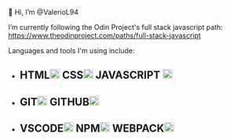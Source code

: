 👋 Hi, I’m @ValerioL94

I’m currently following the Odin Project's full stack javascript path: https://www.theodinproject.com/paths/full-stack-javascript

Languages and tools I'm using include:


 - ## HTML<img src="https://skillicons.dev/icons?i=html" height = "20px" />   CSS<img src="https://skillicons.dev/icons?i=css" height = "20px" />   JAVASCRIPT <img src="https://skillicons.dev/icons?i=javascript" height = "20px" />
 - ## GIT<img src="https://skillicons.dev/icons?i=git" height = "20px" />   GITHUB<img src="https://skillicons.dev/icons?i=github" height = "20px" />
 - ## VSCODE<img src="https://skillicons.dev/icons?i=vscode" height = "20px" />  NPM<img src="https://img.icons8.com/color/48/000000/npm.png" height = "20px" />  WEBPACK<img src="https://skillicons.dev/icons?i=webpack" height = "20px" />

<!---
ValerioL94/ValerioL94 is a ✨ special ✨ repository because its `README.md` (this file) appears on your GitHub profile.
You can click the Preview link to take a look at your changes.
--->

